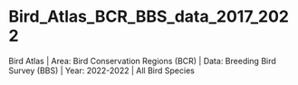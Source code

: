 # Bird_Atlas_BCR_BBS_data_2017_2022
Bird Atlas | Area: Bird Conservation Regions (BCR) | Data: Breeding Bird Survey (BBS) | Year: 2022-2022 | All Bird Species
